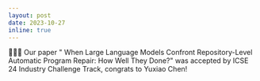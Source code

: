 ```yaml
---
layout: post
date: 2023-10-27 
inline: true
---
```


🎉🎉🎉 Our paper " When Large Language Models Confront Repository-Level Automatic Program Repair: How Well They Done?" was accepted by ICSE 24 Industry Challenge Track, congrats to Yuxiao Chen!